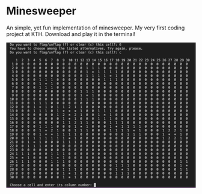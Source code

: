 # Minesweeper
An simple, yet fun implementation of minesweeper. My very first coding project at KTH. Download and play it in the terminal!

<img
  src="/Minesweeper.png"
  alt="Minesweeper"
  style="width:200px, padding-top:2px">
